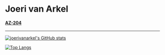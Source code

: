 # Joeri van Arkel

#### [AZ-204](AZ204.md)

--------

[![joerivanarkel's GitHub stats](https://github-readme-stats.vercel.app/api?username=joerivanarkel&layout=compact&theme=dark)](https://github.com/joerivanarkel/joerivanarkel)

[![Top Langs](https://github-readme-stats.vercel.app/api/top-langs/?username=joerivanarkel&layout=compact&theme=dark)](https://github.com/joerivanarkel/joerivanarkel)
